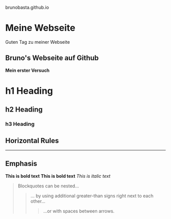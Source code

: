 brunobasta.github.io
# Meine Webseite
Guten Tag zu meiner Webseite
## Bruno's Webseite auf Github
**Mein erster Versuch**
# h1 Heading
## h2 Heading
### h3 Heading

## Horizontal Rules
----
## Emphasis
**This is bold text**
__This is bold text__
*This is italic text*

> Blockquotes can be nested...
>> ... by using additional greater-than signs right next to each other...
>>>...or with spaces between arrows.
